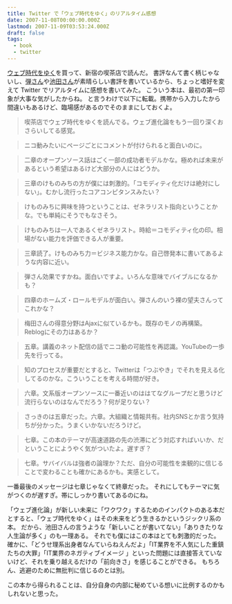 ```yaml
---
title: Twitter で「ウェブ時代をゆく」のリアルタイム感想
date: 2007-11-08T00:00:00.000Z
lastmod: 2007-11-09T03:53:24.000Z
draft: false
tags:
  - book
  - twitter
---
```


[ウェブ時代をゆく](https://www.amazon.co.jp/dp/4480063870)を買って、新宿の喫茶店で読んだ。 書評なんて書く柄じゃないし、[弾さん](http://blog.livedoor.jp/dankogai/archives/50946556.html)や[池田さん](http://blog.goo.ne.jp/ikedanobuo/e/c3fd47bcbacc477d63e978c9ad7f04ce)が素晴らしい書評を書いているから、ちょっと嗜好を変えて Twitter でリアルタイムに感想を書いてみた。 こういう本は、最初の第一印象が大事な気がしたからね。 と言うわけで以下に転載。携帯から入力したから間違いもあるけど、臨場感があるのでそのままにしておくよ。

> 喫茶店でウェブ時代をゆくを読んでる。ウェブ進化論をもう一回り深くおさらいしてる感覚。

> ニコ動みたいにページごとにコメントが付けられると面白いのに。

> 二章のオープンソース話はごく一部の成功者モデルかな。極めれば未来があるという希望はあるけど大部分の人にはどうか。

> 三章のけものみちの方が僕には刺激的。「コモディティ化だけは絶対にしない」。むかし流行ったコアコンピタンスみたい？

> けものみちに興味を持つということは、ゼネラリスト指向ということかな。でも単純にそうでもなさそう。

> けものみちは一人であるくゼネラリスト。時給＝コモディティ化の印。相場がない能力を評価できる人が重要。

> 三章読了。けものみち力＝ビジネス能力かな。自己啓発本に書いてあるような内容に近い。

> 弾さん効果ですかね。面白いですよ。いろんな意味でバイブルになるかも？

> 四章のホームズ・ロールモデルが面白い。弾さんのいう裸の望夫さんってこれかな？

> 梅田さんの得意分野はAjaxに似ているかも。既存のモノの再構築。Reblogにその力はあるか？

> 五章。講義のネット配信の話でニコ動の可能性を再認識。YouTubeの一歩先を行ってる。

> 知のプロセスが重要だとすると、Twitterは「つぶやき」でそれを見える化してるのかな。こういうことを考える時間が好き。

> 六章。文系版オープンソースに一番近いのははてなグループだと思うけど流行らないのはなんでだろう？何が足りない？

> さっきのは五章だった。六章。大組織と情報共有。社内SNSとか言う気持ちが分かった。うまくいかないだろうけど。

> 七章。この本のテーマが高速道路の先の渋滞にどう対応すればいいか、だということにようやく気がついたよ。遅すぎ？

> 七章。サバイバルは強者の論理か？ただ、自分の可能性を楽観的に信じることで変わることも確かにあるかも。実感として。

一番最後のメッセージは七章じゃなくて終章だった。 それにしてもテーマに気がつくのが遅すぎ。帯にしっかり書いてあるのにね。

「ウェブ進化論」が新しい未来に「ワクワク」するためのインパクトのある本だとすると、「ウェブ時代をゆく」はその未来をどう生きるかというジックリ系の本。 だから、池田さんの言うような「新しいことが書いてない」「ありきたりな人生論が多く」のも一理ある。 それでも僕にはこの本はとても刺激的だった。 確かに、「どうせ理系出身者なんていらねえんだよ」「IT業界を不人気にした重鎮たちの大罪」「IT業界のネガティブイメージ 」といった問題には直接答えていないけど、それを乗り越えるだけの「前向きさ」を感じることができる。 もちろん、逃避のために無批判に信じるのとは別。

この本から得られることは、自分自身の内部に秘めている想いに比例するのかもしれないと思った。
